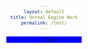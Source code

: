 ```yaml
---
layout: default
title: Unreal Engine Work
permalink: /test/
---
```

<style>
div {
  text-align: center;
  width:200px;
  background:blue;
}
div p{
  padding-left:30px;
}
</style>

<div>
   <p>Test</p>
</div>